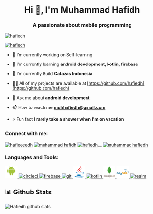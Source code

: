 <h1 align="center">Hi 👋, I'm Muhammad Hafidh</h1>
<h3 align="center">A passionate about mobile programming</h3>

<p align="left"> <img src="https://komarev.com/ghpvc/?username=hafiedh&label=Profile%20views&color=0e75b6&style=flat" alt="hafiedh" /> </p>

<p align="left"> <a href="https://github.com/ryo-ma/github-profile-trophy"><img src="https://github-profile-trophy.vercel.app/?username=hafiedh" alt="hafiedh" /></a> </p>

- 🔭 I’m currently working on Self-learning

- 🌱 I’m currently learning **android development, kotlin, firebase**
- :handshake: I’m currently Build **Catazas Indonesia**
- 👨‍💻 All of my projects are available at [https://github.com/hafiedh](https://github.com/hafiedh)

- 💬 Ask me about **android development**

- 📫 How to reach me **muhhafiedh@gmail.com**

- ⚡ Fun fact **I rarely take a shower when I'm on vacation**

<h3 align="left">Connect with me:</h3>
<p align="left">
<a href="https://twitter.com/Hafieeedh" target="blank"><img align="center" src="https://raw.githubusercontent.com/rahuldkjain/github-profile-readme-generator/master/src/images/icons/Social/twitter.svg" alt="hafieeeedh" height="30" width="40" /></a>
<a href=https://www.linkedin.com/in/muhammad-h-760005113/ target="blank"><img align="center" src="https://raw.githubusercontent.com/rahuldkjain/github-profile-readme-generator/master/src/images/icons/Social/linked-in-alt.svg" alt="muhammad hafidh" height="30" width="40" /></a>
<a href="https://instagram.com/hafiedh__" target="blank"><img align="center" src="https://raw.githubusercontent.com/rahuldkjain/github-profile-readme-generator/master/src/images/icons/Social/instagram.svg" alt="hafiedh__" height="30" width="40" /></a>
<a href=https://www.youtube.com/channel/UCnDX6PcS0o39s2JXjjwI_jg target="blank"><img align="center" src="https://raw.githubusercontent.com/rahuldkjain/github-profile-readme-generator/master/src/images/icons/Social/youtube.svg" alt="muhammad hafiedh" height="30" width="40" /></a>
</p>

<h3 align="left">Languages and Tools:</h3>
<p align="left"> <a href="https://developer.android.com" target="_blank"> <img src="https://raw.githubusercontent.com/devicons/devicon/master/icons/android/android-original-wordmark.svg" alt="android" width="40" height="40"/> </a> <a href="https://circleci.com" target="_blank"> <img src="https://www.vectorlogo.zone/logos/circleci/circleci-icon.svg" alt="circleci" width="40" height="40"/> </a> <a href="https://firebase.google.com/" target="_blank"> <img src="https://www.vectorlogo.zone/logos/firebase/firebase-icon.svg" alt="firebase" width="40" height="40"/> </a> <a href="https://git-scm.com/" target="_blank"> <img src="https://www.vectorlogo.zone/logos/git-scm/git-scm-icon.svg" alt="git" width="40" height="40"/> </a> <a href="https://www.java.com" target="_blank"> <img src="https://raw.githubusercontent.com/devicons/devicon/master/icons/java/java-original.svg" alt="java" width="40" height="40"/> </a> <a href="https://kotlinlang.org" target="_blank"> <img src="https://www.vectorlogo.zone/logos/kotlinlang/kotlinlang-icon.svg" alt="kotlin" width="40" height="40"/> </a> <a href="https://www.mongodb.com/" target="_blank"> <img src="https://raw.githubusercontent.com/devicons/devicon/master/icons/mongodb/mongodb-original-wordmark.svg" alt="mongodb" width="40" height="40"/> </a> <a href="https://www.mysql.com/" target="_blank"> <img src="https://raw.githubusercontent.com/devicons/devicon/master/icons/mysql/mysql-original-wordmark.svg" alt="mysql" width="40" height="40"/> </a> <a href="https://realm.io/" target="_blank"> <img src="https://raw.githubusercontent.com/bestofjs/bestofjs-webui/8665e8c267a0215f3159df28b33c365198101df5/public/logos/realm.svg" alt="realm" width="40" height="40"/> </a> </p>

## 📊 Github Stats 
![Hafiedh github stats](https://github-readme-stats.vercel.app/api?username=hafiedh&theme=nord&show_icons=true&count_private=true)
